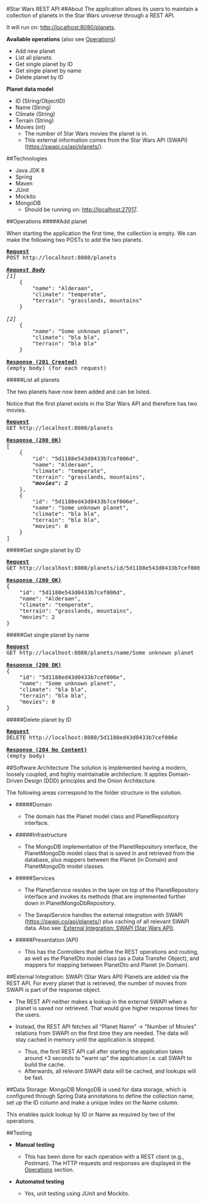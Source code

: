 #Star Wars REST API
##About
The application allows its users to maintain a collection of planets in the Star Wars universe through a REST API.

It will run on: <http://localhost:8080/planets>.

**Available operations** (also see [Operations](#operations]))
- Add new planet
- List all planets
- Get single planet by ID
- Get single planet by name
- Delete planet by ID

**Planet data model**
- ID (String/ObjectID)
- Name (String)
- Climate (String)
- Terrain (String)
- Movies (int)
  - The number of Star Wars movies the planet is in.
  - This external information comes from the Star Wars API (SWAPI) (<https://swapi.co/api/planets/>).

##Technologies
- Java JDK 8
- Spring
- Maven
- JUnit
- Mockito
- MongoDB
  - Should be running on: <http://localhost:27017>.

##Operations
#####Add planet

When starting the application the first time, the collection is empty. We can make the following two POSTs to add the two planets.

<pre>
<b><u>Request</u></b>
POST http://localhost:8080/planets
    
<b><u><i>Request Body</i></u></b>
<i>[1]</i>
    {
        "name": "Alderaan",
        "climate": "temperate",
        "terrain": "grasslands, mountains"
    }
    
<i>[2]</i>
    {
        "name": "Some unknown planet", 
        "climate": "bla bla", 
        "terrain": "bla bla"
    }

<b><u>Response (201 Created)</u></b>
(empty body) (for each request)
</pre>

#####List all planets

The two planets have now been added and can be listed.

Notice that the first planet exists in the Star Wars API and therefore has two movies.
<pre>
<b><u>Request</u></b>
GET http://localhost:8080/planets

<b><u>Response (200 OK)</u></b>
[
    {
        "id": "5d1188e543d0433b7cef006d",
        "name": "Alderaan",
        "climate": "temperate",
        "terrain": "grasslands, mountains",
        <b><i>"movies": 2</i></b>
    },
    {
        "id": "5d1188ed43d0433b7cef006e",
        "name": "Some unknown planet",
        "climate": "bla bla",
        "terrain": "bla bla",
        "movies": 0
    }
]
</pre>

#####Get single planet by ID
<pre>
<b><u>Request</u></b>
GET http://localhost:8080/planets/id/5d1188e543d0433b7cef006d

<b><u>Response (200 OK)</u></b>
{
    "id": "5d1188e543d0433b7cef006d",
    "name": "Alderaan",
    "climate": "temperate",
    "terrain": "grasslands, mountains",
    "movies": 2
}
</pre>

#####Get single planet by name
<pre>
<b><u>Request</u></b>
GET http://localhost:8080/planets/name/Some unknown planet

<b><u>Response (200 OK)</u></b>
{
    "id": "5d1188ed43d0433b7cef006e",
    "name": "Some unknown planet",
    "climate": "bla bla",
    "terrain": "bla bla",
    "movies": 0
}
</pre>

#####Delete planet by ID
<pre>
<b><u>Request</u></b>
DELETE http://localhost:8080/5d1188ed43d0433b7cef006e

<b><u>Response (204 No Content)</u></b>
(empty body)
</pre>

##Software Architecture
The solution is implemented having a modern, loosely coupled, and highly maintainable architecture. It applies Domain-Driven Design (DDD) principles and the Onion Architecture. 

The following areas correspond to the folder structure in the solution.

- #####Domain
  - The domain has the Planet model class and PlanetRepository interface.

- #####Infrastructure
  - The MongoDB implementation of the PlanetRepository interface, the PlanetMongoDb model class that is saved in and retrieved from the database, plus mappers between the Planet (in Domain) and PlanetMongoDb model classes.

- #####Services
  - The PlanetService resides in the layer on top of the PlanetRepository interface and invokes its methods (that are implemented further down in PlanetMongoDbRepository.
  
  - The SwapiService handles the external integration with SWAPI (<https://swapi.co/api/planets/>) plus caching of all relevant SWAPI data. Also see: [External Integration: SWAPI (Star Wars API)](#external-integration-swapi-star-wars-api).

- #####Presentation (API)
  - This has the Controllers that define the REST operations and routing, as well as the PlanetDto model class (as a Data Transfer Object), and mappers for mapping between PlanetDto and Planet (in Domain). 

##External Integration: SWAPI (Star Wars API)
Planets are added via the REST API. For every planet that is retrieved, the number of movies from SWAPI is part of the response object.

- The REST API neither makes a lookup in the external SWAPI when a planet is saved nor retrieved. That would give higher response times for the users.

- Instead, the REST API fetches all "Planet Name" → "Number of Movies" relations from SWAPI on the first time they are needed. The data will stay cached in memory until the application is stopped.
  - Thus, the first REST API call after starting the application takes around +3 seconds to "warm up" the application i.e. call SWAPI to build the cache.
  - Afterwards, all relevant SWAPI data will be cached, and lookups will be fast. 

##Data Storage: MongoDB
MongoDB is used for data storage, which is configured through Spring Data annotations to define the collection name, set up the ID column and make a unique index on the Name column.

This enables quick lookup by ID or Name as required by two of the operations. 

##Testing
- **Manual testing**
  - This has been done for each operation with a REST client (e.g., Postman). The HTTP requests and responses are displayed in the [Operations](#operations) section.
  
- **Automated testing**
  - Yes, unit testing using JUnit and Mockito.